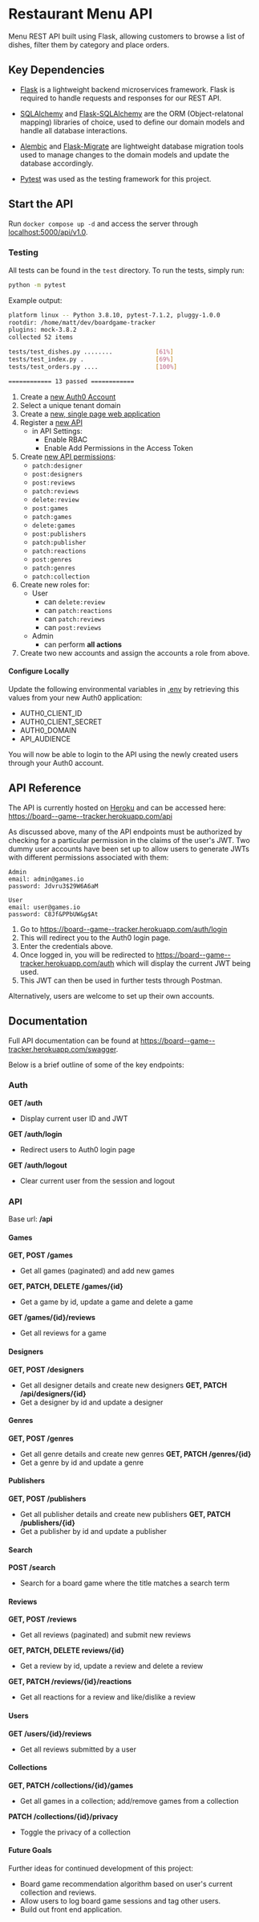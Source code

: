 # Restaurant Menu API

Menu REST API built using Flask, allowing customers to browse a list of dishes, filter them by category and place orders.

## Key Dependencies

- [Flask](http://flask.pocoo.org/) is a lightweight backend microservices framework. Flask is required to handle requests and responses for our REST API.

- [SQLAlchemy](https://www.sqlalchemy.org/) and [Flask-SQLAlchemy](https://flask-sqlalchemy.palletsprojects.com/en/2.x/) are the ORM (Object-relatonal mapping) libraries of choice, used to define our domain models and handle all database interactions.

- [Alembic](https://alembic.sqlalchemy.org/en/latest/) and [Flask-Migrate](https://flask-migrate.readthedocs.io/en/latest/) are lightweight database migration tools used to manage changes to the domain models and update the database accordingly.

- [Pytest](https://docs.pytest.org/en/7.1.x/contents.html) was used as the testing framework for this project.

## Start the API

Run `docker compose up -d` and access the server through [localhost:5000/api/v1.0](http://127.0.0.1:5000/api/v1.0/).

### Testing

All tests can be found in the `test` directory. To run the tests, simply run:

```bash
python -m pytest
```

Example output:

```bash
platform linux -- Python 3.8.10, pytest-7.1.2, pluggy-1.0.0
rootdir: /home/matt/dev/boardgame-tracker
plugins: mock-3.8.2
collected 52 items

tests/test_dishes.py ........            [61%]
tests/test_index.py .                    [69%]
tests/test_orders.py ....                [100%]

============ 13 passed ============
```

1. Create a [new Auth0 Account](https://auth0.com/signup)
2. Select a unique tenant domain
3. Create a [new, single page web application](https://auth0.com/docs/get-started/auth0-overview/create-applications)
4. Register a [new API](https://auth0.com/docs/get-started/auth0-overview/set-up-apis)
   - in API Settings:
     - Enable RBAC
     - Enable Add Permissions in the Access Token
5. Create [new API permissions](https://auth0.com/docs/manage-users/access-control/configure-core-rbac/manage-permissions):
   - `patch:designer`
   - `post:designers`
   - `post:reviews`
   - `patch:reviews`
   - `delete:review`
   - `post:games`
   - `patch:games`
   - `delete:games`
   - `post:publishers`
   - `patch:publisher`
   - `patch:reactions`
   - `post:genres`
   - `patch:genres`
   - `patch:collection`
6. Create new roles for:
   - User
     - can `delete:review`
     - can `patch:reactions`
     - can `patch:reviews`
     - can `post:reviews`
   - Admin
     - can perform **all actions**
7. Create two new accounts and assign the accounts a role from above.

#### Configure Locally

Update the following environmental variables in [.env](.env) by retrieving this values from your new Auth0 application:

- AUTH0_CLIENT_ID
- AUTH0_CLIENT_SECRET
- AUTH0_DOMAIN
- API_AUDIENCE

You will now be able to login to the API using the newly created users through your Auth0 account.

## API Reference

The API is currently hosted on [Heroku](https://www.heroku.com/) and can be accessed here: https://board--game--tracker.herokuapp.com/api

As discussed above, many of the API endpoints must be authorized by checking for a particular permission in the claims of the user's JWT. Two dummy user accounts have been set up to allow users to generate JWTs with different permissions associated with them:

```
Admin
email: admin@games.io
password: Jdvru3$29W6A6aM

User
email: user@games.io
password: C8Jf&PPbUW&g$At
```

1. Go to https://board--game--tracker.herokuapp.com/auth/login
2. This will redirect you to the Auth0 login page.
3. Enter the credentials above.
4. Once logged in, you will be redirected to https://board--game--tracker.herokuapp.com/auth which will display the current JWT being used.
5. This JWT can then be used in further tests through Postman.

Alternatively, users are welcome to set up their own accounts.

## Documentation

Full API documentation can be found at https://board--game--tracker.herokuapp.com/swagger.

Below is a brief outline of some of the key endpoints:

### Auth

**GET /auth**

- Display current user ID and JWT

**GET /auth/login**

- Redirect users to Auth0 login page

**GET /auth/logout**

- Clear current user from the session and logout

### API

Base url: **/api**

#### Games

**GET, POST /games**

- Get all games (paginated) and add new games

**GET, PATCH, DELETE /games/{id}**

- Get a game by id, update a game and delete a game

**GET /games/{id}/reviews**

- Get all reviews for a game

#### Designers

**GET, POST /designers**

- Get all designer details and create new designers
  **GET, PATCH /api/designers/{id}**
- Get a designer by id and update a designer

#### Genres

**GET, POST /genres**

- Get all genre details and create new genres
  **GET, PATCH /genres/{id}**
- Get a genre by id and update a genre

#### Publishers

**GET, POST /publishers**

- Get all publisher details and create new publishers
  **GET, PATCH /publishers/{id}**
- Get a publisher by id and update a publisher

#### Search

**POST /search**

- Search for a board game where the title matches a search term

#### Reviews

**GET, POST /reviews**

- Get all reviews (paginated) and submit new reviews

**GET, PATCH, DELETE reviews/{id}**

- Get a review by id, update a review and delete a review

**GET, PATCH /reviews/{id}/reactions**

- Get all reactions for a review and like/dislike a review

#### Users

**GET /users/{id}/reviews**

- Get all reviews submitted by a user

#### Collections

**GET, PATCH /collections/{id}/games**

- Get all games in a collection; add/remove games from a collection

**PATCH /collections/{id}/privacy**

- Toggle the privacy of a collection

#### Future Goals

Further ideas for continued development of this project:

- Board game recommendation algorithm based on user's current collection and reviews.
- Allow users to log board game sessions and tag other users.
- Build out front end application.
